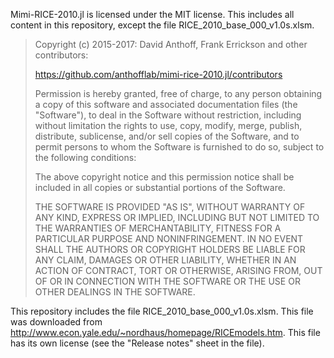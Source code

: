 Mimi-RICE-2010.jl is licensed under the MIT license. This includes all
content in this repository, except the file RICE_2010_base_000_v1.0s.xlsm.

> Copyright (c) 2015-2017: David Anthoff, Frank Errickson and other
> contributors:
>
> https://github.com/anthofflab/mimi-rice-2010.jl/contributors
>
> Permission is hereby granted, free of charge, to any person obtaining
> a copy of this software and associated documentation files (the
> "Software"), to deal in the Software without restriction, including
> without limitation the rights to use, copy, modify, merge, publish,
> distribute, sublicense, and/or sell copies of the Software, and to
> permit persons to whom the Software is furnished to do so, subject to
> the following conditions:
>
> The above copyright notice and this permission notice shall be
> included in all copies or substantial portions of the Software.
>
> THE SOFTWARE IS PROVIDED "AS IS", WITHOUT WARRANTY OF ANY KIND,
> EXPRESS OR IMPLIED, INCLUDING BUT NOT LIMITED TO THE WARRANTIES OF
> MERCHANTABILITY, FITNESS FOR A PARTICULAR PURPOSE AND
> NONINFRINGEMENT. IN NO EVENT SHALL THE AUTHORS OR COPYRIGHT HOLDERS BE
> LIABLE FOR ANY CLAIM, DAMAGES OR OTHER LIABILITY, WHETHER IN AN ACTION
> OF CONTRACT, TORT OR OTHERWISE, ARISING FROM, OUT OF OR IN CONNECTION
> WITH THE SOFTWARE OR THE USE OR OTHER DEALINGS IN THE SOFTWARE.

This repository includes the file RICE_2010_base_000_v1.0s.xlsm. This file was
downloaded from http://www.econ.yale.edu/~nordhaus/homepage/RICEmodels.htm.
This file has its own license (see the "Release notes" sheet in the file).
